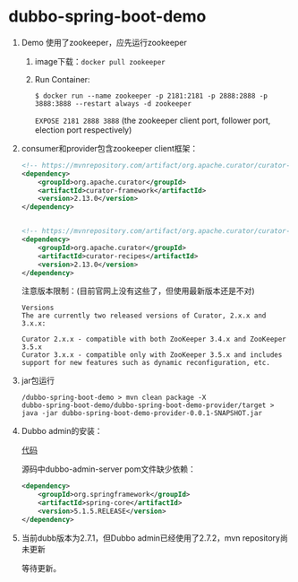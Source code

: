 # dubbo-spring-boot-demo



1. Demo 使用了zookeeper，应先运行zookeeper

   1. image下载：`docker pull zookeeper`

   2. Run Container:

      `$ docker run --name zookeeper -p 2181:2181 -p 2888:2888 -p 3888:3888 --restart always -d zookeeper`

      `EXPOSE 2181 2888 3888` (the zookeeper client port, follower port, election port respectively)

   

2. consumer和provider包含zookeeper client框架：

      ```xml
      <!-- https://mvnrepository.com/artifact/org.apache.curator/curator-framework -->
      <dependency>
          <groupId>org.apache.curator</groupId>
          <artifactId>curator-framework</artifactId>
          <version>2.13.0</version>
      </dependency>
      
      
      <!-- https://mvnrepository.com/artifact/org.apache.curator/curator-recipes -->
      <dependency>
          <groupId>org.apache.curator</groupId>
          <artifactId>curator-recipes</artifactId>
          <version>2.13.0</version>
      </dependency>
      ```

      注意版本限制：(目前官网上没有这些了，但使用最新版本还是不对)

      ```
      Versions
      The are currently two released versions of Curator, 2.x.x and 3.x.x:
      
      Curator 2.x.x - compatible with both ZooKeeper 3.4.x and ZooKeeper 3.5.x
      Curator 3.x.x - compatible only with ZooKeeper 3.5.x and includes support for new features such as dynamic reconfiguration, etc.
      ```

3. jar包运行

      ```shell
      /dubbo-spring-boot-demo > mvn clean package -X
      dubbo-spring-boot-demo/dubbo-spring-boot-demo-provider/target > java -jar dubbo-spring-boot-demo-provider-0.0.1-SNAPSHOT.jar
      ```

4. Dubbo admin的安装：

      [代码](https://github.com/apache/incubator-dubbo-admin)

      源码中dubbo-admin-server pom文件缺少依赖：

      ```xml
      <dependency>
          <groupId>org.springframework</groupId>
          <artifactId>spring-core</artifactId>
          <version>5.1.5.RELEASE</version>
      </dependency>
      ```

5. 当前dubb版本为2.7.1，但Dubbo admin已经使用了2.7.2，mvn repository尚未更新

      等待更新。